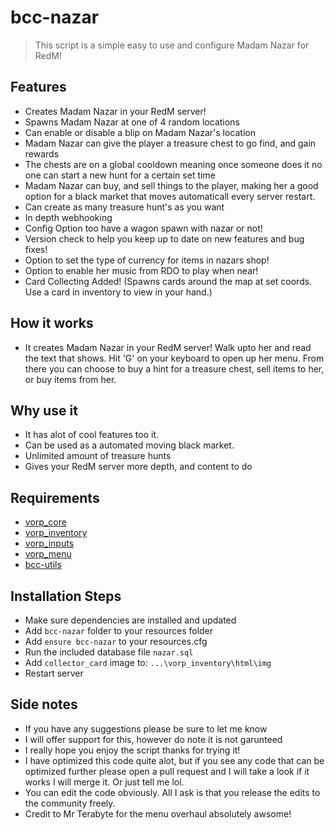 # bcc-nazar

> This script is a simple easy to use and configure Madam Nazar for RedM!

## Features
- Creates Madam Nazar in your RedM server!
- Spawns Madam Nazar at one of 4 random locations
- Can enable or disable a blip on Madam Nazar's location
- Madam Nazar can give the player a treasure chest to go find, and gain rewards
- The chests are on a global cooldown meaning once someone does it no one can start a new hunt for a certain set time
- Madam Nazar can buy, and sell things to the player, making her a good option for a black market that moves automaticall every server restart.
- Can create as many treasure hunt's as you want
- In depth webhooking
- Config Option too have a wagon spawn with nazar or not!
- Version check to help you keep up to date on new features and bug fixes!
- Option to set the type of currency for items in nazars shop!
- Option to enable her music from RDO to play when near!
- Card Collecting Added! (Spawns cards around the map at set coords. Use a card in inventory to view in your hand.)

## How it works
- It creates Madam Nazar in your RedM server! Walk upto her and read the text that shows. Hit 'G' on your keyboard to open up her menu. From there you can choose to buy a hint for a treasure chest, sell items to her, or buy items from her.

## Why use it
- It has alot of cool features too it. 
- Can be used as a automated moving black market.
- Unlimited amount of treasure hunts
- Gives your RedM server more depth, and content to do

## Requirements
- [vorp_core](https://github.com/VORPCORE/vorp-core-lua)
- [vorp_inventory](https://github.com/VORPCORE/vorp_inventory-lua)
- [vorp_inputs](https://github.com/VORPCORE/vorp_inputs-lua)
- [vorp_menu](https://github.com/VORPCORE/vorp_menu)
- [bcc-utils](https://github.com/BryceCanyonCounty/bcc-utils)

## Installation Steps
- Make sure dependencies are installed and updated
- Add `bcc-nazar` folder to your resources folder
- Add `ensure bcc-nazar` to your resources.cfg
- Run the included database file `nazar.sql`
- Add `collector_card` image to: `...\vorp_inventory\html\img`
- Restart server

## Side notes
- If you have any suggestions please be sure to let me know
- I will offer support for this, however do note it is not garunteed
- I really hope you enjoy the script thanks for trying it!
- I have optimized this code quite alot, but if you see any code that can be optimized further please open a pull request and I will take a look if it works I will merge it. Or just tell me lol.
- You can edit the code obviously. All I ask is that you release the edits to the community freely.
- Credit to Mr Terabyte for the menu overhaul absolutely awsome!